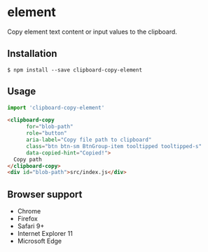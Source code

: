 # <clipboard-copy> element

Copy element text content or input values to the clipboard.

## Installation

```
$ npm install --save clipboard-copy-element
```

## Usage

```js
import 'clipboard-copy-element'
```

```html
<clipboard-copy
      for="blob-path"
      role="button"
      aria-label="Copy file path to clipboard"
      class="btn btn-sm BtnGroup-item tooltipped tooltipped-s"
      data-copied-hint="Copied!">
  Copy path
</clipboard-copy>
<div id="blob-path">src/index.js</div>
```

## Browser support

- Chrome
- Firefox
- Safari 9+
- Internet Explorer 11
- Microsoft Edge
